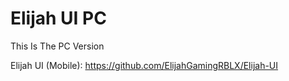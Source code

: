 # Elijah UI PC
This Is The PC Version

Elijah UI (Mobile): https://github.com/ElijahGamingRBLX/Elijah-UI
